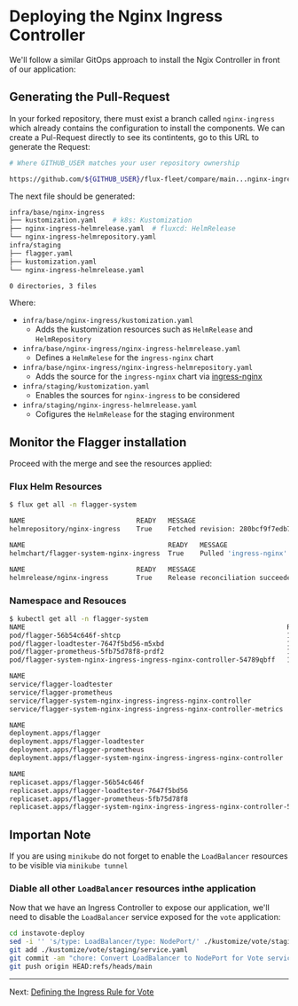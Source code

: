 # Deploying the Nginx Ingress Controller

We'll follow a similar GitOps approach to install the Ngix Controller in front of our application:


## Generating the Pull-Request

In your forked repository, there must exist a branch called `nginx-ingress` which already contains the configuration to install the components. We can create a Pul-Request directly to see its contintents, go to this URL to generate the Request:

```bash
# Where GITHUB_USER matches your user repository ownership

https://github.com/${GITHUB_USER}/flux-fleet/compare/main...nginx-ingress

```

The next file should be generated:

```sh
infra/base/nginx-ingress
├── kustomization.yaml    # k8s: Kustomization
├── nginx-ingress-helmrelease.yaml  # fluxcd: HelmRelease
└── nginx-ingress-helmrepository.yaml
infra/staging
├── flagger.yaml
├── kustomization.yaml
└── nginx-ingress-helmrelease.yaml

0 directories, 3 files
```

Where:

* `infra/base/nginx-ingress/kustomization.yaml`
  * Adds the kustomization resources such as `HelmRelease` and `HelmRepository`
* `infra/base/nginx-ingress/nginx-ingress-helmrelease.yaml`
  * Defines a `HelmRelese` for the `ingress-nginx` chart
* `infra/base/nginx-ingress/nginx-ingress-helmrepository.yaml`
  * Adds the source for the `ingress-nginx` chart via [ingress-nginx](https://kubernetes.github.io/ingress-nginx)
* `infra/staging/kustomization.yaml`
  * Enables the sources for `nginx-ingress` to be considered
* `infra/staging/nginx-ingress-helmrelease.yaml`
  * Cofigures the `HelmRelease` for the staging environment


## Monitor the Flagger installation
Proceed with the merge and see the resources applied:

### Flux Helm Resources

```sh
$ flux get all -n flagger-system                                                                                                                                                               Manuels-MacBook-Pro.local: Sat May 14 14:20:16 2022

NAME                            READY   MESSAGE                                                                                 REVISION                                                                SUSPENDED
helmrepository/nginx-ingress    True    Fetched revision: 280bcf9f7edb7b98ca3588b66c48f7875324d80674df593ae54127ce78d3eba7      280bcf9f7edb7b98ca3588b66c48f7875324d80674df593ae54127ce78d3eba7        False

NAME                                    READY   MESSAGE                                                 REVISION        SUSPENDED
helmchart/flagger-system-nginx-ingress  True    Pulled 'ingress-nginx' chart with version '4.1.1'.      4.1.1           False

NAME                            READY   MESSAGE                                 REVISION        SUSPENDED
helmrelease/nginx-ingress       True    Release reconciliation succeeded        4.1.1           False
```

### Namespace and Resouces

```sh
$ kubectl get all -n flagger-system
NAME                                                                  READY   STATUS    RESTARTS   AGE
pod/flagger-56b54c646f-shtcp                                          1/1     Running   0          31m
pod/flagger-loadtester-7647f5bd56-m5xbd                               1/1     Running   0          31m
pod/flagger-prometheus-5fb75d78f8-prdf2                               1/1     Running   0          31m
pod/flagger-system-nginx-ingress-ingress-nginx-controller-54789qbff   1/1     Running   0          4m14s

NAME                                                                    TYPE           CLUSTER-IP      EXTERNAL-IP    PORT(S)                      AGE
service/flagger-loadtester                                              ClusterIP      10.98.253.194   <none>         80/TCP                       31m
service/flagger-prometheus                                              ClusterIP      10.107.35.2     <none>         9090/TCP                     31m
service/flagger-system-nginx-ingress-ingress-nginx-controller           LoadBalancer   10.107.7.146    10.107.7.146   80:31080/TCP,443:31443/TCP   4m15s
service/flagger-system-nginx-ingress-ingress-nginx-controller-metrics   ClusterIP      10.104.72.191   <none>         10254/TCP                    4m15s

NAME                                                                    READY   UP-TO-DATE   AVAILABLE   AGE
deployment.apps/flagger                                                 1/1     1            1           31m
deployment.apps/flagger-loadtester                                      1/1     1            1           31m
deployment.apps/flagger-prometheus                                      1/1     1            1           31m
deployment.apps/flagger-system-nginx-ingress-ingress-nginx-controller   1/1     1            1           4m15s

NAME                                                                               DESIRED   CURRENT   READY   AGE
replicaset.apps/flagger-56b54c646f                                                 1         1         1       31m
replicaset.apps/flagger-loadtester-7647f5bd56                                      1         1         1       31m
replicaset.apps/flagger-prometheus-5fb75d78f8                                      1         1         1       31m
replicaset.apps/flagger-system-nginx-ingress-ingress-nginx-controller-5478fb857d   1         1         1       4m15s
```

## Importan Note

If you are using `minikube` do not forget to enable the `LoadBalancer` resources to be visible via `minikube tunnel`


### Diable all other `LoadBalancer` resources inthe application

Now that we have an Ingress Controller to expose our application, we'll need to disable the `LoadBalancer` service exposed for the `vote` application:

```sh
cd instavote-deploy
sed -i '' 's/type: LoadBalancer/type: NodePort/' ./kustomize/vote/staging/service.yaml
git add ./kustomize/vote/staging/service.yaml
git commit -am "chore: Convert LoadBalancer to NodePort for Vote service"
git push origin HEAD:refs/heads/main
```

---
Next: [Defining the Ingress Rule for Vote](./03-Defining-the-Ingress-Rule-for-Vote.md)
